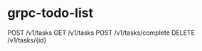 # grpc-todo-list

POST   /v1/tasks
GET    /v1/tasks
POST   /v1/tasks/complete
DELETE /v1/tasks/{id}

